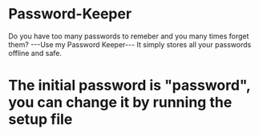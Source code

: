 # Password-Keeper
Do you have too many passwords to remeber and you many times forget them?
---Use my Password Keeper---
It simply stores all your passwords offline and safe.


# The initial password is "password", you can change it by running the setup file

